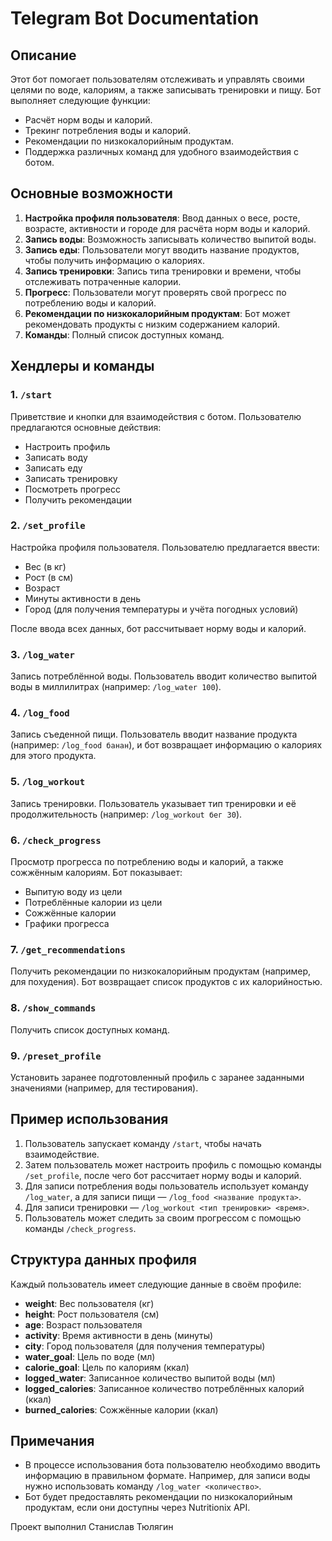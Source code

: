 # Telegram Bot Documentation

## Описание
Этот бот помогает пользователям отслеживать и управлять своими целями по воде, калориям, а также записывать тренировки и пищу. Бот выполняет следующие функции:

- Расчёт норм воды и калорий.
- Трекинг потребления воды и калорий.
- Рекомендации по низкокалорийным продуктам.
- Поддержка различных команд для удобного взаимодействия с ботом.

## Основные возможности

1. **Настройка профиля пользователя**: Ввод данных о весе, росте, возрасте, активности и городе для расчёта норм воды и калорий.
2. **Запись воды**: Возможность записывать количество выпитой воды.
3. **Запись еды**: Пользователи могут вводить название продуктов, чтобы получить информацию о калориях.
4. **Запись тренировки**: Запись типа тренировки и времени, чтобы отслеживать потраченные калории.
5. **Прогресс**: Пользователи могут проверять свой прогресс по потреблению воды и калорий.
6. **Рекомендации по низкокалорийным продуктам**: Бот может рекомендовать продукты с низким содержанием калорий.
7. **Команды**: Полный список доступных команд.

## Хендлеры и команды

### 1. `/start`
Приветствие и кнопки для взаимодействия с ботом. Пользователю предлагаются основные действия:
- Настроить профиль
- Записать воду
- Записать еду
- Записать тренировку
- Посмотреть прогресс
- Получить рекомендации

### 2. `/set_profile`
Настройка профиля пользователя. Пользователю предлагается ввести:
- Вес (в кг)
- Рост (в см)
- Возраст
- Минуты активности в день
- Город (для получения температуры и учёта погодных условий)

После ввода всех данных, бот рассчитывает норму воды и калорий.

### 3. `/log_water`
Запись потреблённой воды. Пользователь вводит количество выпитой воды в миллилитрах (например: `/log_water 100`).

### 4. `/log_food`
Запись съеденной пищи. Пользователь вводит название продукта (например: `/log_food банан`), и бот возвращает информацию о калориях для этого продукта.

### 5. `/log_workout`
Запись тренировки. Пользователь указывает тип тренировки и её продолжительность (например: `/log_workout бег 30`).

### 6. `/check_progress`
Просмотр прогресса по потреблению воды и калорий, а также сожжённым калориям. Бот показывает:
- Выпитую воду из цели
- Потреблённые калории из цели
- Сожжённые калории
- Графики прогресса

### 7. `/get_recommendations`
Получить рекомендации по низкокалорийным продуктам (например, для похудения). Бот возвращает список продуктов с их калорийностью.

### 8. `/show_commands`
Получить список доступных команд.

### 9. `/preset_profile`
Установить заранее подготовленный профиль с заранее заданными значениями (например, для тестирования).

## Пример использования

1. Пользователь запускает команду `/start`, чтобы начать взаимодействие.
2. Затем пользователь может настроить профиль с помощью команды `/set_profile`, после чего бот рассчитает норму воды и калорий.
3. Для записи потребления воды пользователь использует команду `/log_water`, а для записи пищи — `/log_food <название продукта>`.
4. Для записи тренировки — `/log_workout <тип тренировки> <время>`.
5. Пользователь может следить за своим прогрессом с помощью команды `/check_progress`.

## Структура данных профиля
Каждый пользователь имеет следующие данные в своём профиле:
- **weight**: Вес пользователя (кг)
- **height**: Рост пользователя (см)
- **age**: Возраст пользователя
- **activity**: Время активности в день (минуты)
- **city**: Город пользователя (для получения температуры)
- **water_goal**: Цель по воде (мл)
- **calorie_goal**: Цель по калориям (ккал)
- **logged_water**: Записанное количество выпитой воды (мл)
- **logged_calories**: Записанное количество потреблённых калорий (ккал)
- **burned_calories**: Сожжённые калории (ккал)

## Примечания
- В процессе использования бота пользователю необходимо вводить информацию в правильном формате. Например, для записи воды нужно использовать команду `/log_water <количество>`.
- Бот будет предоставлять рекомендации по низкокалорийным продуктам, если они доступны через Nutritionix API.

Проект выполнил Станислав Тюлягин
